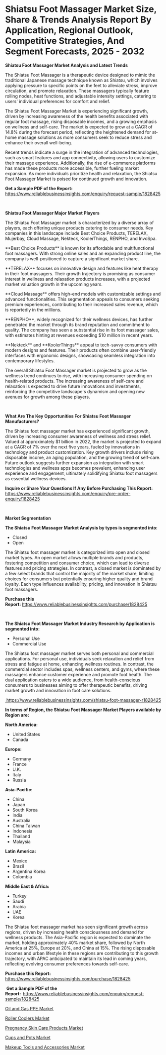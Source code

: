 <p><h1>Shiatsu Foot Massager Market Size, Share & Trends Analysis Report By Application, Regional Outlook, Competitive Strategies, And Segment Forecasts, 2025 - 2032</h1></p><p><strong>Shiatsu Foot Massager Market Analysis and Latest Trends</strong></p>
<p><p>The Shiatsu Foot Massager is a therapeutic device designed to mimic the traditional Japanese massage technique known as Shiatsu, which involves applying pressure to specific points on the feet to alleviate stress, improve circulation, and promote relaxation. These massagers typically feature rolling nodes, heat functions, and adjustable intensity settings, catering to users' individual preferences for comfort and relief.</p><p>The Shiatsu Foot Massager Market is experiencing significant growth, driven by increasing awareness of the health benefits associated with regular foot massage, rising disposable incomes, and a growing emphasis on wellness and self-care. The market is expected to grow at a CAGR of 14.8% during the forecast period, reflecting the heightened demand for at-home massage solutions as more consumers seek to reduce stress and enhance their overall well-being.</p><p>Recent trends indicate a surge in the integration of advanced technologies, such as smart features and app connectivity, allowing users to customize their massage experience. Additionally, the rise of e-commerce platforms has made these products more accessible, further fueling market expansion. As more individuals prioritize health and relaxation, the Shiatsu Foot Massager Market is poised for continued growth and innovation.</p></p>
<p><strong>Get a Sample PDF of the Report:&nbsp;</strong> <a href="https://www.reliablebusinessinsights.com/enquiry/request-sample/1828425?utm_campaign=1873&utm_medium=2&utm_source=Github&utm_content=ia&utm_term=07022025&utm_id=shiatsu-foot-massager">https://www.reliablebusinessinsights.com/enquiry/request-sample/1828425</a></p>
<p>&nbsp;</p>
<p><strong>Shiatsu Foot Massager Major Market Players</strong></p>
<p><p>The Shiatsu Foot Massager market is characterized by a diverse array of players, each offering unique products catering to consumer needs. Key companies in this landscape include Best Choice Products, TERELAX, Mujerbay, Cloud Massage, Nekteck, KoolerThings, RENPHO, and InvoSpa.</p><p>**Best Choice Products** is known for its affordable and multifunctional foot massagers. With strong online sales and an expanding product line, the company is well-positioned to capture a significant market share. </p><p>**TERELAX** focuses on innovative design and features like heat therapy in their foot massagers. Their growth trajectory is promising as consumer interest in wellness and relaxation products increases, with a projected market valuation growth in the upcoming years.</p><p>**Cloud Massage** offers high-end models with customizable settings and advanced functionalities. This segmentation appeals to consumers seeking premium experiences, contributing to their increased sales revenue, which is reportedly in the millions.</p><p>**RENPHO**, widely recognized for their wellness devices, has further penetrated the market through its brand reputation and commitment to quality. The company has seen a substantial rise in its foot massager sales, with estimates hinting at revenues exceeding $10 million in recent years.</p><p>**Nekteck** and **KoolerThings** appeal to tech-savvy consumers with modern designs and features. Their products often combine user-friendly interfaces with ergonomic designs, showcasing seamless integration into contemporary lifestyles.</p><p>The overall Shiatsu Foot Massager market is projected to grow as the wellness trend continues to rise, with increasing consumer spending on health-related products. The increasing awareness of self-care and relaxation is expected to drive future innovations and investments, reinforcing the competitive landscape's dynamism and opening new avenues for growth among these players.</p></p>
<p>&nbsp;</p>
<p><strong>What Are The Key Opportunities For Shiatsu Foot Massager Manufacturers?</strong></p>
<p><p>The Shiatsu foot massager market has experienced significant growth, driven by increasing consumer awareness of wellness and stress relief. Valued at approximately $1 billion in 2022, the market is projected to expand at a CAGR of 7% over the next five years, fueled by innovations in technology and product customization. Key growth drivers include rising disposable income, an aging population, and the growing trend of self-care. Future outlook suggests further expansion as integration with smart technologies and wellness apps becomes prevalent, enhancing user experience and engagement, ultimately solidifying Shiatsu foot massagers as essential wellness devices.</p></p>
<p><strong>Inquire or Share Your Questions If Any Before Purchasing This Report:</strong> <a href="https://www.reliablebusinessinsights.com/enquiry/pre-order-enquiry/1828425?utm_campaign=1873&utm_medium=2&utm_source=Github&utm_content=ia&utm_term=07022025&utm_id=shiatsu-foot-massager">https://www.reliablebusinessinsights.com/enquiry/pre-order-enquiry/1828425</a></p>
<p>&nbsp;</p>
<p><strong>Market Segmentation</strong></p>
<p><strong>The Shiatsu Foot Massager Market Analysis by types is segmented into:</strong></p>
<p><ul><li>Closed</li><li>Open</li></ul></p>
<p><p>The Shiatsu foot massager market is categorized into open and closed market types. An open market allows multiple brands and products, fostering competition and consumer choice, which can lead to diverse features and pricing strategies. In contrast, a closed market is dominated by a few select brands that control the majority of the market share, limiting choices for consumers but potentially ensuring higher quality and brand loyalty. Each type influences availability, pricing, and innovation in Shiatsu foot massagers.</p></p>
<p><strong>Purchase this Report:&nbsp;</strong><a href="https://www.reliablebusinessinsights.com/purchase/1828425?utm_campaign=1873&utm_medium=2&utm_source=Github&utm_content=ia&utm_term=07022025&utm_id=shiatsu-foot-massager">https://www.reliablebusinessinsights.com/purchase/1828425</a></p>
<p>&nbsp;</p>
<p><strong>The Shiatsu Foot Massager Market Industry Research by Application is segmented into:</strong></p>
<p><ul><li>Personal Use</li><li>Commercial Use</li></ul></p>
<p><p>The Shiatsu foot massager market serves both personal and commercial applications. For personal use, individuals seek relaxation and relief from stress and fatigue at home, enhancing wellness routines. In contrast, the commercial sector includes spas, wellness centers, and gyms, where these massagers enhance customer experience and promote foot health. The dual application caters to a wide audience, from health-conscious consumers to businesses aiming to offer therapeutic benefits, driving market growth and innovation in foot care solutions.</p></p>
<p><a href="https://www.reliablebusinessinsights.com/shiatsu-foot-massager-r1828425?utm_campaign=1873&utm_medium=2&utm_source=Github&utm_content=ia&utm_term=07022025&utm_id=shiatsu-foot-massager">&nbsp;https://www.reliablebusinessinsights.com/shiatsu-foot-massager-r1828425</a></p>
<p><strong>In terms of Region, the Shiatsu Foot Massager Market Players available by Region are:</strong></p>
<p>
    <p> <strong> North America: </strong>
        <ul>
            <li>United States</li>
            <li>Canada</li>
        </ul>
        </p> 
    <p> <strong> Europe: </strong>
        <ul>
            <li>Germany</li>
            <li>France</li>
            <li>U.K.</li>
            <li>Italy</li>
            <li>Russia</li>
        </ul>
        </p> 
    <p> <strong> Asia-Pacific: </strong>
        <ul>
            <li>China</li>
            <li>Japan</li>
            <li>South Korea</li>
            <li>India</li>
            <li>Australia</li>
            <li>China Taiwan</li>
            <li>Indonesia</li>
            <li>Thailand</li>
            <li>Malaysia</li>
        </ul>
        </p> 
    <p> <strong> Latin America: </strong>
        <ul>
            <li>Mexico</li>
            <li>Brazil</li>
            <li>Argentina Korea</li>
            <li>Colombia</li>
        </ul>
        </p> 
    <p> <strong> Middle East & Africa: </strong>
        <ul>
            <li>Turkey</li>
            <li>Saudi</li>
            <li>Arabia</li>
            <li>UAE</li>
            <li>Korea</li>
        </ul>
    </p>
    </p>
<p><p>The Shiatsu foot massager market has seen significant growth across regions, driven by increasing health consciousness and demand for wellness products. The Asia-Pacific region is expected to dominate the market, holding approximately 40% market share, followed by North America at 25%, Europe at 20%, and China at 15%. The rising disposable incomes and urban lifestyle in these regions are contributing to this growth trajectory, with APAC anticipated to maintain its lead in coming years, reflecting evolving consumer preferences towards self-care.</p></p>
<p><strong>Purchase this Report: </strong><a href="https://www.reliablebusinessinsights.com/purchase/1828425?utm_campaign=1873&utm_medium=2&utm_source=Github&utm_content=ia&utm_term=07022025&utm_id=shiatsu-foot-massager">https://www.reliablebusinessinsights.com/purchase/1828425</a></p>
<p>&nbsp;<strong>Get a Sample PDF of the Report:&nbsp;&nbsp;</strong><a href="https://www.reliablebusinessinsights.com/enquiry/request-sample/1828425?utm_campaign=1873&utm_medium=2&utm_source=Github&utm_content=ia&utm_term=07022025&utm_id=shiatsu-foot-massager">https://www.reliablebusinessinsights.com/enquiry/request-sample/1828425</a></p>
<p><strong></strong></p>
<p><p><a href="https://github.com/amoakuolaopa/Market-Research-Report-List-1/blob/main/oil-and-gas-ppe-market.md?utm_campaign=1873&utm_medium=2&utm_source=Github&utm_content=ia&utm_term=07022025&utm_id=shiatsu-foot-massager">Oil and Gas PPE Market</a></p><p><a href="https://github.com/vukiledubot90/Market-Research-Report-List-1/blob/main/roller-coolers-market.md?utm_campaign=1873&utm_medium=2&utm_source=Github&utm_content=ia&utm_term=07022025&utm_id=shiatsu-foot-massager">Roller Coolers Market</a></p><p><a href="https://github.com/raquinyagua/Market-Research-Report-List-1/blob/main/pregnancy-skin-care-products-market.md?utm_campaign=1873&utm_medium=2&utm_source=Github&utm_content=ia&utm_term=07022025&utm_id=shiatsu-foot-massager">Pregnancy Skin Care Products Market</a></p><p><a href="https://github.com/ivvrgibi/Market-Research-Report-List-1/blob/main/cups-and-pots-market.md?utm_campaign=1873&utm_medium=2&utm_source=Github&utm_content=ia&utm_term=07022025&utm_id=shiatsu-foot-massager">Cups and Pots Market</a></p><p><a href="https://github.com/domnikgisken/Market-Research-Report-List-1/blob/main/makeup-tools-and-accessories-market.md?utm_campaign=1873&utm_medium=2&utm_source=Github&utm_content=ia&utm_term=07022025&utm_id=shiatsu-foot-massager">Makeup Tools and Accessories Market</a></p></p>